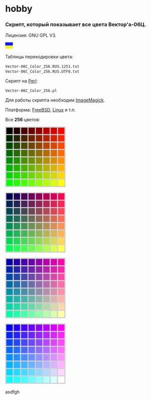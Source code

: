 # hobby
### Скрипт, который показывает все цвета Вектор'а-06Ц.

Лицензия: GNU GPL V3.

![](https://github.com/drilnet/vector-06c-color256/blob/master/UA.png)

Таблицы перекодировки цвета:

    Vector-06C_Color_256.RUS.1251.txt
    Vector-06C_Color_256.RUS.UTF8.txt

Скрипт на [Perl](http://www.perl.org/):

    Vector-06C_Color_256.pl

Для работы скрипта необходим [ImageMagick](https://www.imagemagick.org).

Платформа: [FreeBSD](https://www.freebsd.org/), [Linux](https://www.linux.org/) и т.п. 


Все **256** цветов:

![](https://github.com/drilnet/vector-06c-color256/blob/master/Images%20PNG/Vector-06C_Color_256.3.png)

asdfgh
